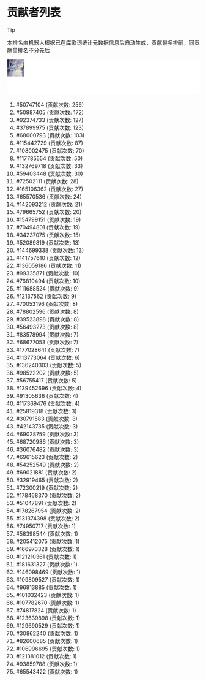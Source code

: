 # 贡献者列表

> [!TIP]
> 本排名由机器人根据已在库歌词统计元数据信息后自动生成，贡献最多排前，同贡献量排名不分先后

![贡献者头像画廊](./CONTRIBUTORS.svg)

1. #50747104 (贡献次数: 256)
2. #50987405 (贡献次数: 172)
3. #92374733 (贡献次数: 127)
4. #37899975 (贡献次数: 123)
5. #68000793 (贡献次数: 103)
6. #115442729 (贡献次数: 87)
7. #108002475 (贡献次数: 70)
8. #117785554 (贡献次数: 50)
9. #132769718 (贡献次数: 33)
10. #59403448 (贡献次数: 30)
11. #72502111 (贡献次数: 28)
12. #165106362 (贡献次数: 27)
13. #65570536 (贡献次数: 24)
14. #142093212 (贡献次数: 21)
15. #79665752 (贡献次数: 20)
16. #154799151 (贡献次数: 19)
17. #70494801 (贡献次数: 19)
18. #34237075 (贡献次数: 15)
19. #52089819 (贡献次数: 13)
20. #144699338 (贡献次数: 13)
21. #141757610 (贡献次数: 12)
22. #136059186 (贡献次数: 11)
23. #99335871 (贡献次数: 10)
24. #76810494 (贡献次数: 10)
25. #111688524 (贡献次数: 9)
26. #12137562 (贡献次数: 9)
27. #70053196 (贡献次数: 8)
28. #78802596 (贡献次数: 8)
29. #39523898 (贡献次数: 8)
30. #56493273 (贡献次数: 8)
31. #83578994 (贡献次数: 7)
32. #68677053 (贡献次数: 7)
33. #177028641 (贡献次数: 7)
34. #113773064 (贡献次数: 6)
35. #136240303 (贡献次数: 5)
36. #98522202 (贡献次数: 5)
37. #56755417 (贡献次数: 5)
38. #139452696 (贡献次数: 4)
39. #91305636 (贡献次数: 4)
40. #117369476 (贡献次数: 4)
41. #25819318 (贡献次数: 3)
42. #30791583 (贡献次数: 3)
43. #42143735 (贡献次数: 3)
44. #69028759 (贡献次数: 3)
45. #68720986 (贡献次数: 3)
46. #36076482 (贡献次数: 3)
47. #69615623 (贡献次数: 2)
48. #54252549 (贡献次数: 2)
49. #69021881 (贡献次数: 2)
50. #32919465 (贡献次数: 2)
51. #72300219 (贡献次数: 2)
52. #178468370 (贡献次数: 2)
53. #51047891 (贡献次数: 2)
54. #178267954 (贡献次数: 2)
55. #131374398 (贡献次数: 2)
56. #74950717 (贡献次数: 1)
57. #58398544 (贡献次数: 1)
58. #205412075 (贡献次数: 1)
59. #166970328 (贡献次数: 1)
60. #121210361 (贡献次数: 1)
61. #181631327 (贡献次数: 1)
62. #146098469 (贡献次数: 1)
63. #109809527 (贡献次数: 1)
64. #96913885 (贡献次数: 1)
65. #101032423 (贡献次数: 1)
66. #107782670 (贡献次数: 1)
67. #74817824 (贡献次数: 1)
68. #123639898 (贡献次数: 1)
69. #129690529 (贡献次数: 1)
70. #30862240 (贡献次数: 1)
71. #82600685 (贡献次数: 1)
72. #106996695 (贡献次数: 1)
73. #121381012 (贡献次数: 1)
74. #93859788 (贡献次数: 1)
75. #65543422 (贡献次数: 1)
